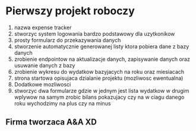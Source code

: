 # Pierwszy projekt roboczy

1. nazwa expense tracker
2. stworzyc system logowania bardzo podstawowy dla uzytkonikow
3. prosty formularz do przekazywania danych
4. stworzenie automatycznie generowanej listy ktora pobiera dane z bazy danych
5. zrobienie endpointow na aktualizacje danych, zapisywanie danych oraz usuwanie danych z bazy
6. zrobienie wykresu do wydatkow bazyjacych na roku oraz miesiacach
7. strona startowa opisujaca dzialanie projektu (mozliwosc ewentualna)
8. Dodatkowe mozliwosci
9. stworzyc dwa formularze gdzie w jednym jest lista wydatkow w drugim wplywow
   na samym zrobic bilans pokazujacy czy na w ciagu danego roku wychodzimy na plus czy na minus

## Firma tworzaca A&A XD
